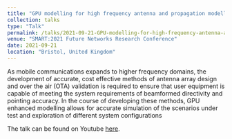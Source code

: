 ```yaml
---
title: "GPU modelling for high frequency antenna and propagation modelling"
collection: talks
type: "Talk"
permalink: /talks/2021-09-21-GPU-modelling-for-high-frequency-antenna-and-propagation-modelling
venue: "SMART:2021 Future Networks Research Conference"
date: 2021-09-21
location: "Bristol, United Kingdom"
---
```


As mobile communications expands to higher frequency domains, the development of accurate, cost effective methods of antenna array design and over the air (OTA) validation is required to ensure that user equipment is capable of meeting the system requirements of beamformed directivity and pointing accuracy. In the course of developing these methods, GPU enhanced modelling allows for accurate simulation of the scenarios under test and exploration of different system configurations

The talk can be found on Youtube [here](https://youtu.be/2qA2n7wEAUM?t=4748).
